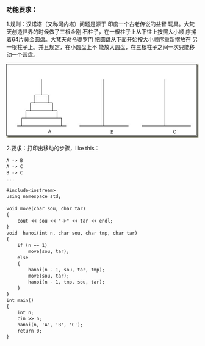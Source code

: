 ### 功能要求：

1.规则：汉诺塔（又称河内塔）问题是源于
印度一个古老传说的益智
玩具。大梵天创造世界的时候做了三根金刚
石柱子，在一根柱子上从下往上按照大小顺
序摞着64片黄金圆盘。大梵天命令婆罗门
把圆盘从下面开始按大小顺序重新摆放在
另一根柱子上。并且规定，在小圆盘上不
能放大圆盘，在三根柱子之间一次只能移
动一个圆盘。

![](./hanoi.jpg)

2.要求：打印出移动的步骤，like this：
    
    A -> B
    A -> C
    B -> C
    ...
```
#include<iostream>
using namespace std;

void move(char sou, char tar)
{
	cout << sou << "->" << tar << endl;
}
void  hanoi(int n, char sou, char tmp, char tar)
{
	if (n == 1)
		move(sou, tar);
	else
	{
		hanoi(n - 1, sou, tar, tmp);
		move(sou, tar);
		hanoi(n - 1, tmp, sou, tar);
	}
}
int main()
{
	int n;
	cin >> n;
	hanoi(n, 'A', 'B', 'C');
	return 0;
}
```